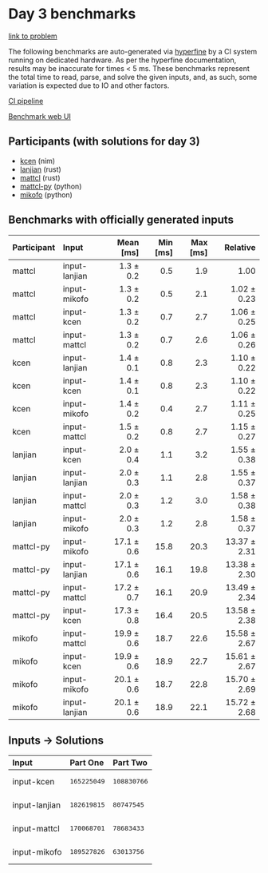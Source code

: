 # Day 3 benchmarks

[link to problem](https://adventofcode.com/2024/day/3)

The following benchmarks are auto-generated via
[hyperfine](https://github.com/sharkdp/hyperfine) by a CI system running on
dedicated hardware. As per the hyperfine documentation, results may be
inaccurate for times < 5 ms. These benchmarks represent the total time to read,
parse, and solve the given inputs, and, as such, some variation is expected due
to IO and other factors.

[CI pipeline](http://ci.papercode.net:8080/teams/main/pipelines/aoc2024)

[Benchmark web UI](https://aoc.ancalagon.black)


## Participants (with solutions for day 3)

- [kcen](https://github.com/kcen/aoc2024) (nim)
- [lanjian](https://github.com/lanjian/aoc-2024) (rust)
- [mattcl](https://github.com/mattcl/aoc2024) (rust)
- [mattcl-py](https://github.com/mattcl/aoc2024-py) (python)
- [mikofo](https://github.com/mikofo/aoc2024) (python)


## Benchmarks with officially generated inputs

| Participant | Input | Mean [ms] | Min [ms] | Max [ms] | Relative |
|:---|:---|---:|---:|---:|---:|
| mattcl | input-lanjian | 1.3 ± 0.2 | 0.5 | 1.9 | 1.00 |
| mattcl | input-mikofo | 1.3 ± 0.2 | 0.5 | 2.1 | 1.02 ± 0.23 |
| mattcl | input-kcen | 1.3 ± 0.2 | 0.7 | 2.7 | 1.06 ± 0.25 |
| mattcl | input-mattcl | 1.3 ± 0.2 | 0.7 | 2.6 | 1.06 ± 0.26 |
| kcen | input-lanjian | 1.4 ± 0.1 | 0.8 | 2.3 | 1.10 ± 0.22 |
| kcen | input-kcen | 1.4 ± 0.1 | 0.8 | 2.3 | 1.10 ± 0.22 |
| kcen | input-mikofo | 1.4 ± 0.2 | 0.4 | 2.7 | 1.11 ± 0.25 |
| kcen | input-mattcl | 1.5 ± 0.2 | 0.8 | 2.7 | 1.15 ± 0.27 |
| lanjian | input-kcen | 2.0 ± 0.4 | 1.1 | 3.2 | 1.55 ± 0.38 |
| lanjian | input-lanjian | 2.0 ± 0.3 | 1.1 | 2.8 | 1.55 ± 0.37 |
| lanjian | input-mattcl | 2.0 ± 0.3 | 1.2 | 3.0 | 1.58 ± 0.38 |
| lanjian | input-mikofo | 2.0 ± 0.3 | 1.2 | 2.8 | 1.58 ± 0.37 |
| mattcl-py | input-mikofo | 17.1 ± 0.6 | 15.8 | 20.3 | 13.37 ± 2.31 |
| mattcl-py | input-lanjian | 17.1 ± 0.6 | 16.1 | 19.8 | 13.38 ± 2.30 |
| mattcl-py | input-mattcl | 17.2 ± 0.7 | 16.1 | 20.9 | 13.49 ± 2.34 |
| mattcl-py | input-kcen | 17.3 ± 0.8 | 16.4 | 20.5 | 13.58 ± 2.38 |
| mikofo | input-mattcl | 19.9 ± 0.6 | 18.7 | 22.6 | 15.58 ± 2.67 |
| mikofo | input-kcen | 19.9 ± 0.6 | 18.9 | 22.7 | 15.61 ± 2.67 |
| mikofo | input-mikofo | 20.1 ± 0.6 | 18.7 | 22.8 | 15.70 ± 2.69 |
| mikofo | input-lanjian | 20.1 ± 0.6 | 18.9 | 22.1 | 15.72 ± 2.68 |


## Inputs -> Solutions

| Input | Part One | Part Two |
|:---|:---|:---|
|input-kcen|<pre>165225049</pre>|<pre>108830766</pre>|
|input-lanjian|<pre>182619815</pre>|<pre>80747545</pre>|
|input-mattcl|<pre>170068701</pre>|<pre>78683433</pre>|
|input-mikofo|<pre>189527826</pre>|<pre>63013756</pre>|